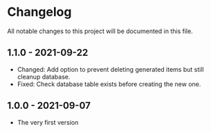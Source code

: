 # Changelog

All notable changes to this project will be documented in this file.

## 1.1.0 - 2021-09-22

* Changed: Add option to prevent deleting generated items but still cleanup database.
* Fixed: Check database table exists before creating the new one.

## 1.0.0 - 2021-09-07

* The very first version